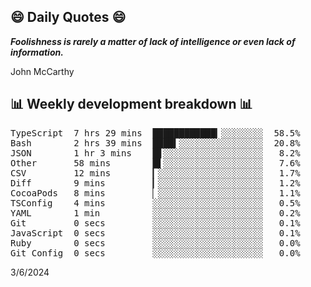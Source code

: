 ## 😄 Daily Quotes 😄

_**Foolishness is rarely a matter of lack of intelligence or even lack of information.**_

John McCarthy



## 📊 Weekly development breakdown 📊

<pre>TypeScript  7 hrs 29 mins  ████████████▎░░░░░░░░  58.5%
Bash        2 hrs 39 mins  ████▍░░░░░░░░░░░░░░░░  20.8%
JSON        1 hr 3 mins    █▋░░░░░░░░░░░░░░░░░░░   8.2%
Other       58 mins        █▌░░░░░░░░░░░░░░░░░░░   7.6%
CSV         12 mins        ▎░░░░░░░░░░░░░░░░░░░░   1.7%
Diff        9 mins         ▎░░░░░░░░░░░░░░░░░░░░   1.2%
CocoaPods   8 mins         ▏░░░░░░░░░░░░░░░░░░░░   1.1%
TSConfig    4 mins         ░░░░░░░░░░░░░░░░░░░░░   0.5%
YAML        1 min          ░░░░░░░░░░░░░░░░░░░░░   0.2%
Git         0 secs         ░░░░░░░░░░░░░░░░░░░░░   0.1%
JavaScript  0 secs         ░░░░░░░░░░░░░░░░░░░░░   0.1%
Ruby        0 secs         ░░░░░░░░░░░░░░░░░░░░░   0.0%
Git Config  0 secs         ░░░░░░░░░░░░░░░░░░░░░   0.0%</pre>

3/6/2024
